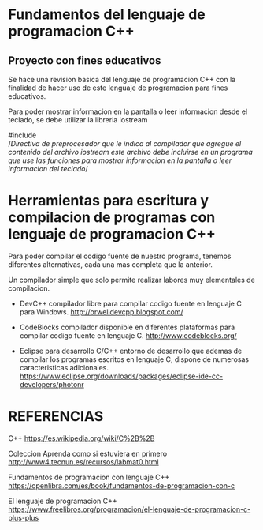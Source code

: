 # Fundamentos del lenguaje de programacion C++
## Proyecto con fines educativos

Se hace una revision basica del lenguaje de programacion C++ con la finalidad de hacer uso de este lenguaje de programacion para fines educativos.

Para poder mostrar informacion en la pantalla o leer informacion desde el teclado, se debe utilizar la libreria iostream

#include <iostream>  
/*Directiva de preprocesador que le indica al compilador que agregue el contenido del archivo iostream
este archivo debe incluirse en un programa que use las funciones para mostrar informacion en la pantalla o leer
informacion del teclado*/


# Herramientas para escritura y compilacion de programas con lenguaje de programacion C++

Para poder compilar el codigo fuente de nuestro programa, tenemos diferentes alternativas, cada una mas completa que la anterior.

Un compilador simple que solo permite realizar labores muy elementales de compilacion.  
- DevC++ compilador libre para compilar codigo fuente en lenguaje C para Windows. 
http://orwelldevcpp.blogspot.com/



- CodeBlocks compilador disponible en diferentes plataformas para compilar codigo fuente en lenguaje C. 
http://www.codeblocks.org/

- Eclipse para desarrollo C/C++ entorno de desarrollo que ademas de compilar los programas escritos en lenguaje C, dispone de numerosas caracteristicas adicionales. 
https://www.eclipse.org/downloads/packages/eclipse-ide-cc-developers/photonr

# REFERENCIAS

C++
https://es.wikipedia.org/wiki/C%2B%2B

Coleccion Aprenda como si estuviera en primero
http://www4.tecnun.es/recursos/labmat0.html

Fundamentos de programacion con lenguaje C++
https://openlibra.com/es/book/fundamentos-de-programacion-con-c

El lenguaje de programacion C++
https://www.freelibros.org/programacion/el-lenguaje-de-programacion-c-plus-plus
